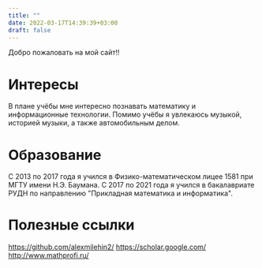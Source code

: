```yaml
---
title: ""
date: 2022-03-17T14:39:39+03:00
draft: false
---
```

Добро пожаловать на мой сайт!!

# Интересы

В плане учёбы мне интересно познавать математику и информационные технологии. Помимо учёбы я увлекаюсь музыкой, историей музыки, а также автомобильным делом.

# Образование

С 2013 по 2017 года я учился в Физико-математическом лицее 1581 при МГТУ имени Н.Э. Баумана. С 2017 по 2021 года я учился в бакалавриате РУДН по направлению "Прикладная математика и информатика".

# Полезные ссылки

https://github.com/alexmilehin2/
https://scholar.google.com/
http://www.mathprofi.ru/
